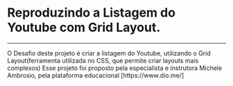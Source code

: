<h1>Reproduzindo a Listagem do Youtube com Grid Layout.</h1>
<hr>
<p>
  O Desafio deste projeto é criar a listagem do Youtube, utilizando o Grid Layout(ferramenta utilizada no CSS, que permite criar layouts mais complexos)
  Esse projeto foi proposto pela especialista e instrutora Michele Ambrosio, pela plataforma educacional [https://www.dio.me/]
</p>
